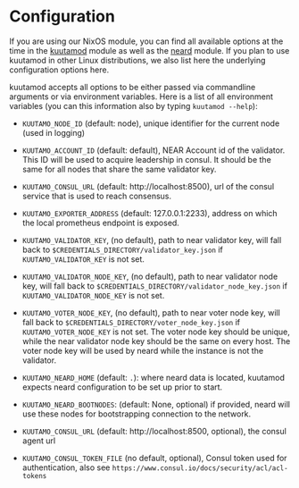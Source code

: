 # Configuration

If you are using our NixOS module, you can find all available options at the
time in the
[kuutamod](https://github.com/kuutamoaps/kuutamod/blob/main/nix/modules/kuutamod/default.nix)
module as well as the
[neard](https://github.com/kuutamoaps/kuutamod/blob/main/nix/modules/neard/default.nix)
module. If you plan to use kuutamod in other Linux distributions, we also list
here the underlying configuration options here.

kuutamod accepts all options to be either passed via commandline arguments or
via environment variables. Here is a list of all environment variables (you can
this information also by typing `kuutamod --help`):

- `KUUTAMO_NODE_ID` (default: node), unique identifier for the current node (used in logging)
- `KUUTAMO_ACCOUNT_ID` (default: default), NEAR Account id of the validator.
  This ID will be used to acquire leadership in consul. It should be the same
  for all nodes that share the same validator key.
- `KUUTAMO_CONSUL_URL` (default: http://localhost:8500), url of the consul service that is used to reach consensus.
- `KUUTAMO_EXPORTER_ADDRESS` (default: 127.0.0.1:2233), address on which the local prometheus endpoint is exposed.
- `KUUTAMO_VALIDATOR_KEY`, (no default), path to near validator key, will
  fall back to `$CREDENTIALS_DIRECTORY/validator_key.json` if
  `KUUTAMO_VALIDATOR_KEY` is not set.

- `KUUTAMO_VALIDATOR_NODE_KEY`, (no default), path to near validator node key, will
  fall back to `$CREDENTIALS_DIRECTORY/validator_node_key.json` if
  `KUUTAMO_VALIDATOR_NODE_KEY` is not set.

- `KUUTAMO_VOTER_NODE_KEY`, (no default), path to near voter node key, will fall
  back to `$CREDENTIALS_DIRECTORY/voter_node_key.json` if `KUUTAMO_VOTER_NODE_KEY` is
  not set. The voter node key should be unique, while the near validator node
  key should be the same on every host. The voter node key will be used by
  neard while the instance is not the validator.

- `KUUTAMO_NEARD_HOME` (default: `.`): where neard data is located, kuutamod expects neard configuration
  to be set up prior to start.
- `KUUTAMO_NEARD_BOOTNODES`: (default: None, optional) if provided, neard will
  use these nodes for bootstrapping connection to the network.
  
- `KUUTAMO_CONSUL_URL` (default: http://localhost:8500, optional), the consul agent url 
- `KUUTAMO_CONSUL_TOKEN_FILE` (no default, optional), Consul token used for authentication, also see `https://www.consul.io/docs/security/acl/acl-tokens` 
